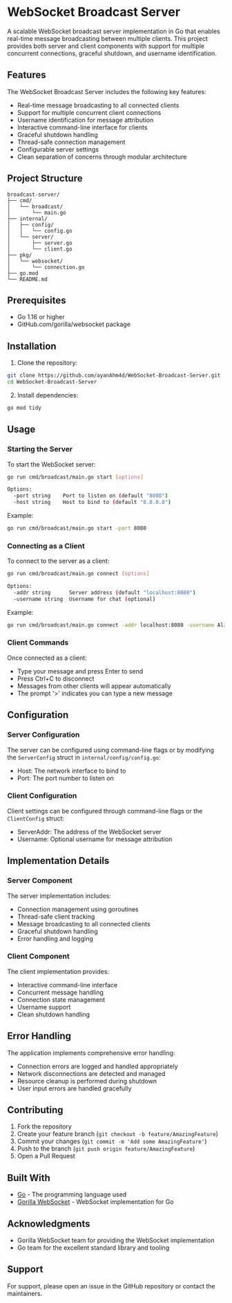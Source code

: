 # WebSocket Broadcast Server

A scalable WebSocket broadcast server implementation in Go that enables real-time message broadcasting between multiple clients. This project provides both server and client components with support for multiple concurrent connections, graceful shutdown, and username identification.

## Features

The WebSocket Broadcast Server includes the following key features:

- Real-time message broadcasting to all connected clients
- Support for multiple concurrent client connections
- Username identification for message attribution
- Interactive command-line interface for clients
- Graceful shutdown handling
- Thread-safe connection management
- Configurable server settings
- Clean separation of concerns through modular architecture

## Project Structure

```
broadcast-server/
├── cmd/
│   └── broadcast/
│       └── main.go
├── internal/
│   ├── config/
│   │   └── config.go
│   └── server/
│       ├── server.go
│       └── client.go
├── pkg/
│   └── websocket/
│       └── connection.go
├── go.mod
└── README.md
```

## Prerequisites

- Go 1.16 or higher
- GitHub.com/gorilla/websocket package

## Installation

1. Clone the repository:
```bash
git clone https://github.com/ayanAhm4d/WebSocket-Broadcast-Server.git
cd WebSocket-Broadcast-Server
```


2. Install dependencies:
```bash
go mod tidy
```

## Usage

### Starting the Server

To start the WebSocket server:

```bash
go run cmd/broadcast/main.go start [options]

Options:
  -port string    Port to listen on (default "8080")
  -host string    Host to bind to (default "0.0.0.0")
```

Example:
```bash
go run cmd/broadcast/main.go start -port 8080
```

### Connecting as a Client

To connect to the server as a client:

```bash
go run cmd/broadcast/main.go connect [options]

Options:
  -addr string      Server address (default "localhost:8080")
  -username string  Username for chat (optional)
```

Example:
```bash
go run cmd/broadcast/main.go connect -addr localhost:8080 -username Alice
```

### Client Commands

Once connected as a client:
- Type your message and press Enter to send
- Press Ctrl+C to disconnect
- Messages from other clients will appear automatically
- The prompt '>' indicates you can type a new message

## Configuration

### Server Configuration

The server can be configured using command-line flags or by modifying the `ServerConfig` struct in `internal/config/config.go`:

- Host: The network interface to bind to
- Port: The port number to listen on

### Client Configuration

Client settings can be configured through command-line flags or the `ClientConfig` struct:

- ServerAddr: The address of the WebSocket server
- Username: Optional username for message attribution

## Implementation Details

### Server Component

The server implementation includes:
- Connection management using goroutines
- Thread-safe client tracking
- Message broadcasting to all connected clients
- Graceful shutdown handling
- Error handling and logging

### Client Component

The client implementation provides:
- Interactive command-line interface
- Concurrent message handling
- Connection state management
- Username support
- Clean shutdown handling

## Error Handling

The application implements comprehensive error handling:
- Connection errors are logged and handled appropriately
- Network disconnections are detected and managed
- Resource cleanup is performed during shutdown
- User input errors are handled gracefully

## Contributing

1. Fork the repository
2. Create your feature branch (`git checkout -b feature/AmazingFeature`)
3. Commit your changes (`git commit -m 'Add some AmazingFeature'`)
4. Push to the branch (`git push origin feature/AmazingFeature`)
5. Open a Pull Request



## Built With

- [Go](https://golang.org/) - The programming language used
- [Gorilla WebSocket](https://github.com/gorilla/websocket) - WebSocket implementation for Go



## Acknowledgments

- Gorilla WebSocket team for providing the WebSocket implementation
- Go team for the excellent standard library and tooling

## Support

For support, please open an issue in the GitHub repository or contact the maintainers.
